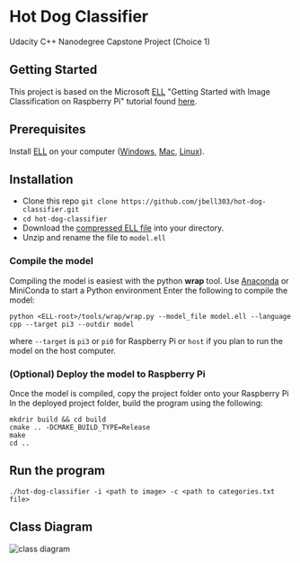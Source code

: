 # Hot Dog Classifier
Udacity C++ Nanodegree Capstone Project (Choice 1)


## Getting Started
This project is based on the Microsoft [ELL](https://microsoft.github.io/ELL/) "Getting Started with Image Classification on Raspberry Pi" tutorial found [here](https://microsoft.github.io/ELL/tutorials/Getting-started-with-image-classification-in-cpp/).

## Prerequisites
Install [ELL](https://github.com/microsoft/ELL) on your computer ([Windows](https://github.com/microsoft/ELL/blob/master/INSTALL-Windows.md), [Mac](https://github.com/microsoft/ELL/blob/master/INSTALL-Mac.md), [Linux](https://github.com/microsoft/ELL/blob/master/INSTALL-Ubuntu.md)).

## Installation
* Clone this repo `git clone https://github.com/jbell303/hot-dog-classifier.git`
* `cd hot-dog-classifier`
* Download the [compressed ELL file](https://github.com/Microsoft/ELL-models/raw/master/models/ILSVRC2012/d_I224x224x3CMCMCMCMCMCMC1AS/d_I224x224x3CMCMCMCMCMCMC1AS.ell.zip) into your directory.
* Unzip and rename the file to `model.ell`

### Compile the model

Compiling the model is easiest with the python **wrap** tool.
Use [Anaconda](https://www.anaconda.com/) or MiniConda to start a Python environment
Enter the following to compile the model:
```
python <ELL-root>/tools/wrap/wrap.py --model_file model.ell --language cpp --target pi3 --outdir model
```
where `--target` is `pi3` or `pi0` for Raspberry Pi or `host` if you plan to run the model on the host computer.

### (Optional) Deploy the model to Raspberry Pi
Once the model is compiled, copy the project folder onto your Raspberry Pi
In the deployed project folder, build the program using the following:
```
mkdrir build && cd build
cmake .. -DCMAKE_BUILD_TYPE=Release
make
cd ..
```
## Run the program
`./hot-dog-classifier -i <path to image> -c <path to categories.txt file>`

## Class Diagram
![class diagram](https://github.com/jbell303/hot-dog-classifier/blob/master/class_diagram.png "Class Diagram")

